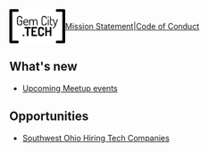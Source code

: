 

<span style="display: flex; align-items: center;">  
  <img src="GCTSquareWhiteForeground.png" alt="GemCity TECH logo" style="width: 100px;" />
  <a href="./MissionStatement"> Mission Statement</a> |
  <a href="./CodeOfConduct">Code of Conduct</a>
</span>

## What's new
  - [Upcoming Meetup events](https://www.meetup.com/gem-city-tech/events/calendar/)

## Opportunities
  - [Southwest Ohio Hiring Tech Companies](https://docs.google.com/document/d/1LrXH8y7deTrxpOxs2pGrwvXUVVNNvMtSPJqStEllQNE/edit)
